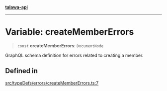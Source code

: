 [**talawa-api**](../../../../README.md)

***

# Variable: createMemberErrors

> `const` **createMemberErrors**: `DocumentNode`

GraphQL schema definition for errors related to creating a member.

## Defined in

[src/typeDefs/errors/createMemberErrors.ts:7](https://github.com/Suyash878/talawa-api/blob/f376d03c37e9acd046e7cc983947432c95f74442/src/typeDefs/errors/createMemberErrors.ts#L7)
